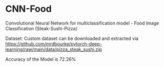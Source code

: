 # CNN-Food
Convolutional Neural Network for multiclassification model - Food Image Classification (Steak-Sushi-Pizza)

Dataset:
  Custom dataset can be downloaded and extracted via https://github.com/mrdbourke/pytorch-deep-learning/raw/main/data/pizza_steak_sushi.zip

Accuracy of the Model is 72.26%
